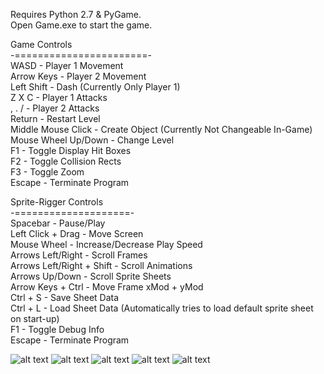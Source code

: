 Requires Python 2.7 & PyGame.  
Open Game.exe to start the game.  
  
Game Controls  
-=======================-  
WASD - Player 1 Movement  
Arrow Keys - Player 2 Movement  
Left Shift - Dash (Currently Only Player 1)  
Z X C - Player 1 Attacks  
, . / - Player 2 Attacks  
Return - Restart Level  
Middle Mouse Click - Create Object (Currently Not Changeable In-Game)  
Mouse Wheel Up/Down - Change Level  
F1 - Toggle Display Hit Boxes  
F2 - Toggle Collision Rects  
F3 - Toggle Zoom  
Escape - Terminate Program  
  
  
Sprite-Rigger Controls  
-====================-  
Spacebar - Pause/Play  
Left Click + Drag - Move Screen  
Mouse Wheel - Increase/Decrease Play Speed  
Arrows Left/Right - Scroll Frames  
Arrows Left/Right + Shift - Scroll Animations  
Arrows Up/Down - Scroll Sprite Sheets  
Arrow Keys + Ctrl - Move Frame xMod + yMod  
Ctrl + S - Save Sheet Data  
Ctrl + L - Load Sheet Data (Automatically tries to load default sprite sheet on start-up)  
F1 - Toggle Debug Info  
Escape - Terminate Program  

![alt text](https://github.com/rstotler/gifs/blob/main/Platformer-Combat1.gif)
![alt text](https://github.com/rstotler/gifs/blob/main/Platformer-MoveableObjects.gif)
![alt text](https://github.com/rstotler/gifs/blob/main/Platformer-Steps.gif)
![alt text](https://github.com/rstotler/gifs/blob/main/Platformer-Ramps.gif)
![alt text](https://github.com/rstotler/gifs/blob/main/Platformer-CircleCollision.gif)
